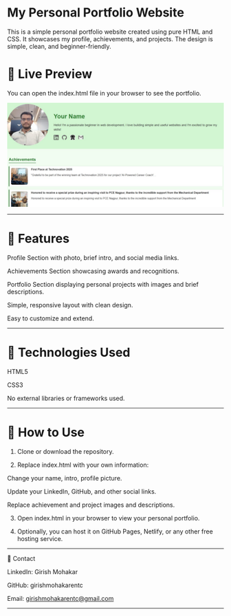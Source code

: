 # My Personal Portfolio Website

This is a simple personal portfolio website created using pure HTML and CSS. It showcases my profile, achievements, and projects. The design is simple, clean, and beginner-friendly.

# 🔗 Live Preview

You can open the index.html file in your browser to see the portfolio.

![image](IMG-20250615-WA0003.jpg)


---


# 🌟 Features

Profile Section with photo, brief intro, and social media links.

Achievements Section showcasing awards and recognitions.

Portfolio Section displaying personal projects with images and brief descriptions.

Simple, responsive layout with clean design.

Easy to customize and extend.



---

# 🔧 Technologies Used

HTML5

CSS3

No external libraries or frameworks used.



---

# 🚀 How to Use

1. Clone or download the repository.


2. Replace index.html with your own information:

Change your name, intro, profile picture.

Update your LinkedIn, GitHub, and other social links.

Replace achievement and project images and descriptions.


3. Open index.html in your browser to view your personal portfolio.


4. Optionally, you can host it on GitHub Pages, Netlify, or any other free hosting service.

---

📧 Contact

LinkedIn: Girish Mohakar

GitHub: girishmohakarentc

Email: girishmohakarentc@gmail.com



---

